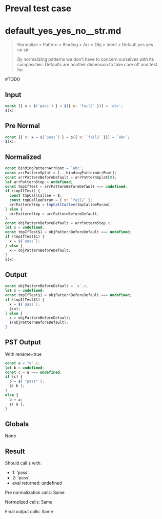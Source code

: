 # Preval test case

# default_yes_yes_no__str.md

> Normalize > Pattern > Binding > Arr > Obj > Ident > Default yes yes no  str
>
> By normalizing patterns we don't have to concern ourselves with its complexities. Defaults are another dimension to take care off and test for.

#TODO

## Input

`````js filename=intro
const [{ x = $('pass') } = $({ x: 'fail2' })] = 'abc';
$(x);
`````

## Pre Normal

`````js filename=intro
const [{ x: x = $(`pass`) } = $({ x: `fail2` })] = `abc`;
$(x);
`````

## Normalized

`````js filename=intro
const bindingPatternArrRoot = `abc`;
const arrPatternSplat = [...bindingPatternArrRoot];
const arrPatternBeforeDefault = arrPatternSplat[0];
let arrPatternStep = undefined;
const tmpIfTest = arrPatternBeforeDefault === undefined;
if (tmpIfTest) {
  const tmpCallCallee = $;
  const tmpCalleeParam = { x: `fail2` };
  arrPatternStep = tmpCallCallee(tmpCalleeParam);
} else {
  arrPatternStep = arrPatternBeforeDefault;
}
const objPatternBeforeDefault = arrPatternStep.x;
let x = undefined;
const tmpIfTest$1 = objPatternBeforeDefault === undefined;
if (tmpIfTest$1) {
  x = $(`pass`);
} else {
  x = objPatternBeforeDefault;
}
$(x);
`````

## Output

`````js filename=intro
const objPatternBeforeDefault = `a`.x;
let x = undefined;
const tmpIfTest$1 = objPatternBeforeDefault === undefined;
if (tmpIfTest$1) {
  x = $(`pass`);
  $(x);
} else {
  x = objPatternBeforeDefault;
  $(objPatternBeforeDefault);
}
`````

## PST Output

With rename=true

`````js filename=intro
const a = "a".x;
let b = undefined;
const c = a === undefined;
if (c) {
  b = $( "pass" );
  $( b );
}
else {
  b = a;
  $( a );
}
`````

## Globals

None

## Result

Should call `$` with:
 - 1: 'pass'
 - 2: 'pass'
 - eval returned: undefined

Pre normalization calls: Same

Normalized calls: Same

Final output calls: Same
